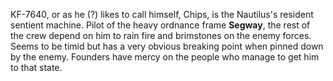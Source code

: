KF-7640, or as he (?) likes to call himself, Chips, is the Nautilus's resident sentient machine. Pilot of the heavy ordnance frame **Segway**, the rest of the crew depend on him to rain fire and brimstones on the enemy forces. Seems to be timid but has a very obvious breaking point when pinned down by the enemy. Founders have mercy on the people who manage to get him to that state.
